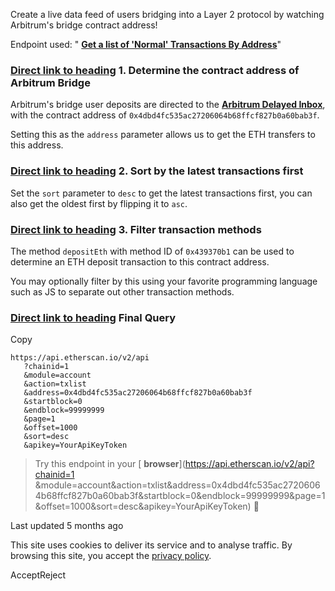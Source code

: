 Create a live data feed of users bridging into a Layer 2 protocol by watching Arbitrum's bridge contract address!

Endpoint used: " [**Get a list of 'Normal' Transactions By Address**](https://docs.etherscan.io/api-endpoints/accounts#get-a-list-of-normal-transactions-by-address)"

### [Direct link to heading](https://docs.etherscan.io/etherscan-v2/recipes/list-eth-deposits-to-arbitrum-bridge\#id-1.-determine-the-contract-address-of-arbitrum-bridge)    1\. Determine the contract address of Arbitrum Bridge

Arbitrum's bridge user deposits are directed to the [**Arbitrum Delayed Inbox**](https://etherscan.io/address/0x4dbd4fc535ac27206064b68ffcf827b0a60bab3f), with the contract address of `0x4dbd4fc535ac27206064b68ffcf827b0a60bab3f`.

Setting this as the `address` parameter allows us to get the ETH transfers to this address.

### [Direct link to heading](https://docs.etherscan.io/etherscan-v2/recipes/list-eth-deposits-to-arbitrum-bridge\#id-2.-sort-by-the-latest-transactions-first)    2\. Sort by the latest transactions first

Set the `sort` parameter to `desc` to get the latest transactions first, you can also get the oldest first by flipping it to `asc`.

### [Direct link to heading](https://docs.etherscan.io/etherscan-v2/recipes/list-eth-deposits-to-arbitrum-bridge\#id-3.-filter-transaction-methods)    3\. Filter transaction methods

The method `depositEth` with method ID of `0x439370b1` can be used to determine an ETH deposit transaction to this contract address.

You may optionally filter by this using your favorite programming language such as JS to separate out other transaction methods.

### [Direct link to heading](https://docs.etherscan.io/etherscan-v2/recipes/list-eth-deposits-to-arbitrum-bridge\#final-query)    Final Query

Copy

```min-w-full inline-grid grid-cols-[auto_1fr] p-2 [count-reset:line]
https://api.etherscan.io/v2/api
   ?chainid=1
   &module=account
   &action=txlist
   &address=0x4dbd4fc535ac27206064b68ffcf827b0a60bab3f
   &startblock=0
   &endblock=99999999
   &page=1
   &offset=1000
   &sort=desc
   &apikey=YourApiKeyToken
```

> Try this endpoint in your \[ **browser**\](https://api.etherscan.io/v2/api?chainid=1 &module=account&action=txlist&address=0x4dbd4fc535ac27206064b68ffcf827b0a60bab3f&startblock=0&endblock=99999999&page=1&offset=1000&sort=desc&apikey=YourApiKeyToken) 🔗

Last updated 5 months ago

This site uses cookies to deliver its service and to analyse traffic. By browsing this site, you accept the [privacy policy](https://policies.gitbook.com/privacy/cookies).

AcceptReject